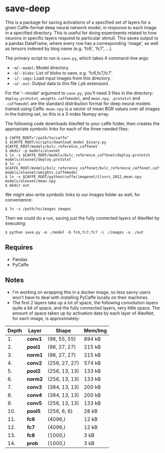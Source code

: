 save-deep
=========

This is a package for saving activations of a specified set of layers for a given Caffe-format deep neural network model, in response to each image in a specified directory. This is useful for doing experiments related to how neurons in specific layers respond to particular stimuli. This saves output to a pandas DataFrame, where every row has a corresponding 'image', as well as tensors indexed by blog name (e.g. 'fc6', 'fc7', ...).

The primary script to run is `save.py`, which takes 4 command-line args:
* `-m`/`--model`: Model directory.
* `-b`/`--blobs`: List of blobs to save, e.g. 'fc6,fc7,fc7'.
* `-i`/`--imgs`: Load input images from this directory.
* `-o`/`--out`: Output data to this file (.pk extension).

For the '--model' argument to `save.py`, you'll need 3 files in the directory: `deploy.prototxt`, `weights.caffemodel`, and `mean.npy`. `.prototxt` and `.caffemodel` are the standard distribution format for deep neural models trained using Caffe. `mean.npy` is a vector of mean BGR values over all images in the training set, so this is a 3-index Numpy array.

The following code downloads AlexNet to your caffe folder, then creates the appropriate symbolic links for each of the three needed files:

    $ CAFFE_ROOT="/path/to/caffe"
    $ $CAFFE_ROOT/scripts/download_model_binary.py $CAFFE_ROOT/models/bvlc_reference_caffenet
    $ mkdir -p models/alexnet
    $ ln -s $CAFFE_ROOT/models/bvlc_reference_caffenet/deploy.prototxt models/alexnet/deploy.prototxt
    $ ln -s $CAFFE_ROOT/models/bvlc_reference_caffenet/bvlc_reference_caffenet.caffemodel models/alexnet/weights.caffemodel
    $ ln -s $CAFFE_ROOT/python/caffe/imagenet/ilsvrc_2012_mean.npy models/alexnet/mean.npy
    $ mkdir out

We might also write symbolic links to our images folder as well, for convenience:

    $ ln -s /path/to/images images

Then we could do a run, saving just the fully connected layers of AlexNet by executing:

    $ python save.py -m ./model -b fc6,fc7,fc7 -i ./images -o ./out




Requires
--------
* Pandas
* PyCaffe


Notes
-----
* I'm working on wrapping this in a docker image, so less savvy users won't have to deal with installing PyCaffe locally on their machines.
* The first 2 layers take up a lot of space, the following convolution layers quite a bit of space, and the fully connected layers, very little space. The amount of space taken up by activation data by each layer of AlexNet, for each image, is approximately:

| Depth | Layer     | Shape         | Mem/Img |
|-------|-----------|---------------|---------|
| 1.    | **conv1** | (96, 55, 55)  | 894 kB  |
| 2.    | **pool1** | (96, 27, 27)  | 215 kB  |
| 3.    | **norm1** | (96, 27, 27)  | 215 kB  |
| 4.    | **conv2** | (256, 27, 27) | 574 kB  |
| 5.    | **pool2** | (256, 13, 13) | 133 kB  |
| 6.    | **norm2** | (256, 13, 13) | 133 kB  |
| 7.    | **conv3** | (384, 13, 13) | 200 kB  |
| 8.    | **conv4** | (384, 13, 13) | 200 kB  |
| 9.    | **conv5** | (256, 13, 13) | 133 kB  |
| 10.   | **pool5** | (256, 6, 6)   | 28 kB   |
| 11.   | **fc6**   | (4096,)       | 12 kB   |
| 12.   | **fc7**   | (4096,)       | 12 kB   |
| 13.   | **fc8**   | (1000,)       | 3 kB    |
| 14.   | **prob**  | (1000,)       | 3 kB    |

